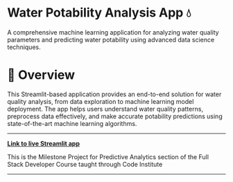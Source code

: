 # Water Potability Analysis App 💧

A comprehensive machine learning application for analyzing water quality parameters and predicting water potability using advanced data science techniques.

# 🌟 Overview

This Streamlit-based application provides an end-to-end solution for water quality analysis, from data exploration to machine learning model deployment. The app helps users understand water quality patterns, preprocess data effectively, and make accurate potability predictions using state-of-the-art machine learning algorithms.
***

**[Link to live Streamlit app]()**

This is the Milestone Project for Predictive Analytics section of the Full Stack Developer Course taught through Code Institute
***
